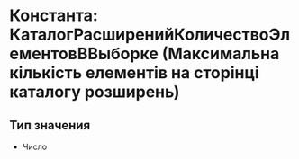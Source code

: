 ﻿# Константа: КаталогРасширенийКоличествоЭлементовВВыборке (Максимальна кількість елементів на сторінці каталогу розширень)

## Тип значения

- Число

